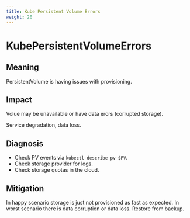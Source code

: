 ```yaml
---
title: Kube Persistent Volume Errors
weight: 20
---
```


# KubePersistentVolumeErrors

## Meaning

PersistentVolume is having issues with provisioning.

## Impact

Volue may be unavailable or have data erors (corrupted storage).

Service degradation, data loss.

## Diagnosis

- Check PV events via `kubectl describe pv $PV`.
- Check storage provider for logs.
- Check storage quotas in the cloud.

## Mitigation

In happy scenario storage is just not provisioned as fast as expected.
In worst scenario there is data corruption or data loss. Restore from backup.
